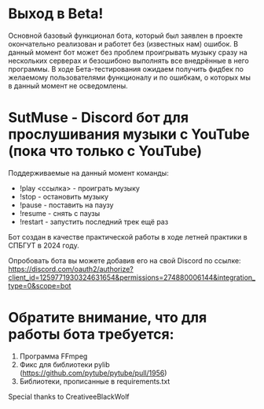 # Выход в Beta!
 Основной базовый функционал бота, который был заявлен в проекте окончательно реализован и работет без (известных нам) ошибок.
 В данный момент бот может без проблем проигрывать музыку сразу на нескольких серверах и безошибоно выполнять все внедрённые в него программы.
 В ходе Бета-тестирования ожидаем получить фидбек по желаемому пользователями функционалу и по ошибкам, о которых мы в данный момент не осведомлены.


# SutMuse - Discord бот для прослушивания музыки с YouTube (пока что только с YouTube)
 Поддерживаемые на данный момент команды:
 - !play <ссылка> - проиграть музыку
 - !stop - остановить музыку
 - !pause - поставить на паузу
 - !resume - снять с паузы
 - !restart - запустить последний трек ещё раз

Бот создан в качестве практической работы в ходе летней практики в СПБГУТ в 2024 году.

Опробовать бота вы можете добавив его на свой Discord по ссылке:
https://discord.com/oauth2/authorize?client_id=1259771930324631654&permissions=274880006144&integration_type=0&scope=bot

# Обратите внимание, что для работы бота требуется:
1) Программа FFmpeg
2) Фикс для библиотеки pylib (https://github.com/pytube/pytube/pull/1956)
3) Библиотеки, прописанные в requirements.txt

Special thanks to CreativeeBlackWolf
